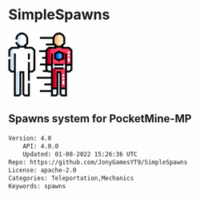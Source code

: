 # SimpleSpawns
<img src="https://raw.githubusercontent.com/JonyGamesYT9/SimpleSpawns/2be56d7fb9fb81cf211671425ea4f30abfbfc13b/icon.png" width="128" height="128" />

## Spawns system for PocketMine-MP
```properties
Version: 4.0
    API: 4.0.0
    Updated: 01-08-2022 15:26:36 UTC
Repo: https://github.com/JonyGamesYT9/SimpleSpawns
License: apache-2.0
Categories: Teleportation,Mechanics
Keywords: spawns
```